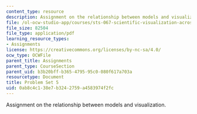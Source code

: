 ```yaml
---
content_type: resource
description: Assignment on the relationship between models and visualization.
file: /ol-ocw-studio-app/courses/sts-067-scientific-visualization-across-disciplines-a-critical-introduction-spring-2005/0ab8c4c138e7b3242759a4583974f2fc_pset5.pdf
file_size: 82504
file_type: application/pdf
learning_resource_types:
- Assignments
license: https://creativecommons.org/licenses/by-nc-sa/4.0/
ocw_type: OCWFile
parent_title: Assignments
parent_type: CourseSection
parent_uid: b3b20bff-b365-4795-95c0-080f617a703a
resourcetype: Document
title: Problem Set 5
uid: 0ab8c4c1-38e7-b324-2759-a4583974f2fc
---
```

Assignment on the relationship between models and visualization.